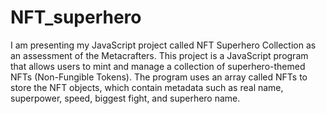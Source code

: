 # NFT_superhero
I am presenting my JavaScript project called NFT Superhero Collection as an assessment of the Metacrafters. This project is a JavaScript program that allows users to mint and manage a collection of superhero-themed NFTs (Non-Fungible Tokens). The program uses an array called NFTs to store the NFT objects, which contain metadata such as real name, superpower, speed, biggest fight, and superhero name.
